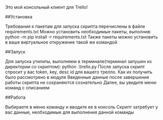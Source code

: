 Это мой консольный клиент для Trello!  

##Установка

Требования к пакетам для запуска скрипта перечислены в файле requirements.txt
Можно установить необходимые пакеты, выполнив: python -m pip install -r requirements.txt
Также пакеты можно установить в ваше виртуальное откружение такой же командой

##Запуск

Для запуска утилиты, выполняем в терминале(терминал запушен из директории со скриптом): python .\trello.py 
После запуска скрипт спросит у вас token, key, desc id для вашего трелло. Как их получить было рассмотрено в модуле
Введенные данные после завершения работы скрипта не сохраняются сознательно
Далее, вы увидите меню команд с описанием

##Работа

Выбираете в меню команду и вводите ее в консоль
Скрипт затребует у вас данные, необходимые для выполнения данной команды

